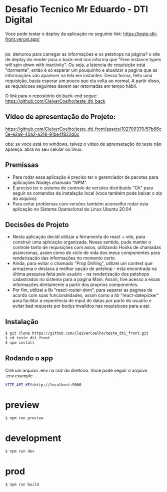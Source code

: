 # Desafio Tecnico Mr Eduardo - DTI Digital

Voce pode testar o deploy da aplicação no seguinte link: https://teste-dti-front.vercel.app/ <br/> <br/>

ps: demorou para carregar as informações e os petshops na página? o site de deploy do render para o back-end nos informa que "Free instance types will spin down with inactivity". Ou seja, a latencia de requisição está "dormente", então é só esperar um pouquinho e atualizar a pagina que as informações vão aparecer na tela em instantes. Dessa forma, feito uma requisição, basta esperar um pouco que ela volta ao normal. A partir disso, as requisicoes seguintes devem ser retornadas em tempo hábil.

O link para o repositório do back-end segue: https://github.com/CleiverCoelho/teste_dti_back


## Video de apresentação do Projeto:

https://github.com/CleiverCoelho/teste_dti_front/assets/102709370/57b66c5e-e2a9-40a2-a318-91be4f822d0c


obs: se voce está no windows, talvez o video de aprensetação do teste não apareça. abra no seu celular ou linux.

## Premissas
- Para rodar essa aplicação é preciso ter o gerenciador de pacotes para aplicações Nodejs chamado "NPM". 
- É preciso ter o sistema de controle de versões distribuído "Git" para seguir os comandos de instalação local (voce também pode baixar o zip do arquivo). 
- Para evitar problemas com versões também aconselho rodar esta aplicação no Sistema Operacional do Linux Ubuntu 20.04

## Decisões de Projeto
- Nesta aplicação decidi utilizar a ferramenta do react + vite, para construir uma aplicação organizada. Nesse sentido, pude manter o controle tanto de requisições com axios, utilizando Hooks de chamadas assincronas, assim como do ciclo de vida dos meus componentes para renderização das informações no momento certo.
- Ainda, para evitar o chamado "Prop Drilling", utilizei um context que armazena e destaca a melhor opção de petshop - esta encontrada na última pesquisa feita pelo usuário - na renderização dos petshops cadastrados no sistema para a pagina Main. Assim, tive acesso a essas informações diretamente a partir dos proprios componentes.
- Por fim, utilizei a lib "react-router-dom", para separar as paginas de acordo com suas funcionalidades, assim como a lib "react-datepicker" para facilitar a experiência de input de datas por parte do usuário e evitar bad requests por bodys invalidos nas requisicoes para a api.


## Instalação

```bash
$ git clone https://github.com/CleiverCoelho/teste_dti_front.git
$ cd teste_dti_front
$ npm install
```

## Rodando o app

Crie um arquivo .env na raiz do diretório. Voce pode seguir o arquivo .env.example
```bash
VITE_API_KEY=http://localhost:5000
```
# preview
`$ npm run preview`

# development
`$ npm run dev`

# prod
`$ npm run build`
